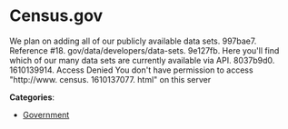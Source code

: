 # Census.gov


We plan on adding all of our publicly available data sets. 997bae7.  Reference #18. gov/data/developers/data-sets. 9e127fb. Here you'll find which of our many data sets are currently available via API. 8037b9d0. 1610139914.  Access Denied You don't have permission to access "http://www. census. 1610137077. html" on this server



**Categories**:

- [Government](https://github.com/apis-list/apis-list#government)



